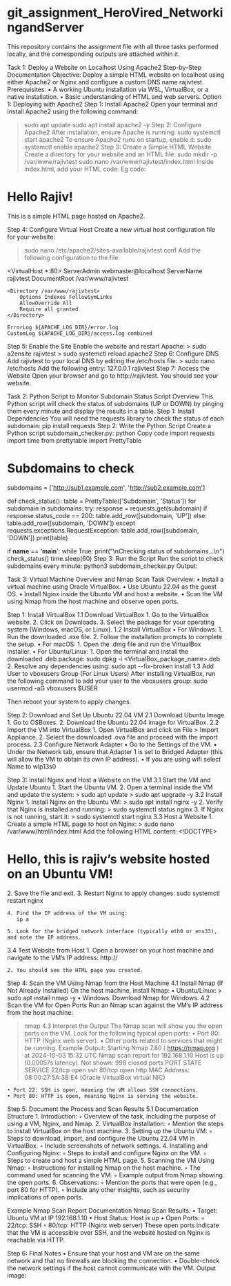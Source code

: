 # git_assignment_HeroVired_NetworkingandServer
This repository contains the assignment file with all three tasks performed locally, and the corresponding outputs are attached within it.

Task 1: Deploy a Website on Localhost Using Apache2
Step-by-Step Documentation
Objective: Deploy a simple HTML website on localhost using either Apache2 or Nginx and configure a custom DNS name rajivtest.
Prerequisites:
    • A working Ubuntu installation via WSL, VirtualBox, or a native installation.
    • Basic understanding of HTML and web servers.
Option 1: Deploying with Apache2
Step 1: Install Apache2
Open your terminal and install Apache2 using the following command:
> sudo apt update
> sudo apt install apache2 -y
Step 2: Configure Apache2
After installation, ensure Apache is running:
> sudo systemctl start apache2
To ensure Apache2 runs on startup, enable it:
> sudo systemctl enable apache2
Step 3: Create a Simple HTML Website
Create a directory for your website and an HTML file:
> sudo mkdir -p /var/www/rajivtest
> sudo nano /var/www/rajivtest/index.html
Inside index.html, add your HTML code:
Eg code: 

<!DOCTYPE html>
<html lang="en">
<head>
    <meta charset="UTF-8">
    <meta name="viewport" content="width=device-width, initial-scale=1.0">
    <title>Apache2 test deployment</title>
</head>
<body>
    <h1>Hello Rajiv!</h1>
    <p>This is a simple HTML page hosted on Apache2.</p>
</body>
</html>


Step 4: Configure Virtual Host
Create a new virtual host configuration file for your website:

> sudo nano /etc/apache2/sites-available/rajivtest.conf
Add the following configuration to the file:

<VirtualHost *:80>
    ServerAdmin webmaster@localhost
    ServerName rajivtest
    DocumentRoot /var/www/rajivtest

    <Directory /var/www/rajivtest>
        Options Indexes FollowSymLinks
        AllowOverride All
        Require all granted
    </Directory>

    ErrorLog ${APACHE_LOG_DIR}/error.log
    CustomLog ${APACHE_LOG_DIR}/access.log combined
</VirtualHost>
Step 5: Enable the Site
Enable the website and restart Apache:
> sudo a2ensite rajivtest
> sudo systemctl reload apache2
Step 6: Configure DNS
Add rajivtest to your local DNS by editing the /etc/hosts file:
> sudo nano /etc/hosts
Add the following entry:
127.0.0.1   rajivtest
Step 7: Access the Website
Open your browser and go to http://rajivtest. You should see your website.

Task 2: Python Script to Monitor Subdomain Status
Script Overview
This Python script will check the status of subdomains (UP or DOWN) by pinging them every minute and display the results in a table.
Step 1: Install Dependencies
You will need the requests library to check the status of each subdomain:
pip install requests
Step 2: Write the Python Script
Create a Python script subdomain_checker.py:
python
Copy code
import requests
import time
from prettytable import PrettyTable

# Subdomains to check
subdomains = ['http://sub1.example.com', 'http://sub2.example.com']

def check_status():
    table = PrettyTable(['Subdomain', 'Status'])
    for subdomain in subdomains:
        try:
            response = requests.get(subdomain)
            if response.status_code == 200:
                table.add_row([subdomain, 'UP'])
            else:
                table.add_row([subdomain, 'DOWN'])
        except requests.exceptions.RequestException:
            table.add_row([subdomain, 'DOWN'])
    print(table)

if __name__ == '__main__':
    while True:
        print("\nChecking status of subdomains...\n")
        check_status()
        time.sleep(60)
Step 3: Run the Script
Run the script to check subdomains every minute:
python3 subdomain_checker.py
Output:

Task 3: Virtual Machine Overview and Nmap Scan
Task Overview:
    • Install a virtual machine using Oracle VirtualBox.
    • Use Ubuntu 22.04 as the guest OS.
    • Install Nginx inside the Ubuntu VM and host a website.
    • Scan the VM using Nmap from the host machine and observe open ports.

Step 1: Install VirtualBox
1.1 Download VirtualBox
    1. Go to the VirtualBox website.
    2. Click on Downloads.
    3. Select the package for your operating system (Windows, macOS, or Linux).
1.2 Install VirtualBox
    • For Windows:
        1. Run the downloaded .exe file.
        2. Follow the installation prompts to complete the setup.
    • For macOS:
        1. Open the .dmg file and run the VirtualBox installer.
    • For Ubuntu/Linux:
        1. Open the terminal and install the downloaded .deb package:
           sudo dpkg -i <VirtualBox_package_name>.deb
        2. Resolve any dependencies using:
           sudo apt --fix-broken install
1.3 Add User to vboxusers Group (For Linux Users)
After installing VirtualBox, run the following command to add your user to the vboxusers group:
sudo usermod -aG vboxusers $USER

Then reboot your system to apply changes.

Step 2: Download and Set Up Ubuntu 22.04 VM
2.1 Download Ubuntu Image
    1. Go to OSBoxes.
    2. Download the Ubuntu 22.04 image for VirtualBox.
2.2 Import the VM into VirtualBox
    1. Open VirtualBox and click on File > Import Appliance.
    2. Select the downloaded .ova file and proceed with the import process.
2.3 Configure Network Adapter
    • Go to the Settings of the VM.
    • Under the Network tab, ensure that Adapter 1 is set to Bridged Adapter (this will allow the VM to obtain its own IP address).
    • If you are using wifi select Name to wlp13s0

Step 3: Install Nginx and Host a Website on the VM
3.1 Start the VM and Update Ubuntu
    1. Start the Ubuntu VM.
    2. Open a terminal inside the VM and update the system:
       > sudo apt update
       > sudo apt upgrade -y
3.2 Install Nginx
    1. Install Nginx on the Ubuntu VM:
       > sudo apt install nginx -y
    2. Verify that Nginx is installed and running:
       > sudo systemctl status nginx
    3. If Nginx is not running, start it:
       > sudo systemctl start nginx
3.3 Host a Website
    1. Create a simple HTML page to host on Nginx:
       > sudo nano /var/www/html/index.html
       Add the following HTML content:
       <!DOCTYPE>
       <html>
       <head>
           <title>Welcome to My Website</title>
       </head>
       <body>
           <h1>Hello, this is rajiv’s website hosted on an Ubuntu VM!</h1>
       </body>
       </html>
    2. Save the file and exit.
    3. Restart Nginx to apply changes:
       sudo systemctl restart nginx



    4. Find the IP address of the VM using:
       ip a
       
    5. Look for the bridged network interface (typically eth0 or ens33), and note the IP address.
3.4 Test Website from Host
    1. Open a browser on your host machine and navigate to the VM’s IP address:
       http://<vm-ip-address>
       
    2. You should see the HTML page you created.

Step 4: Scan the VM Using Nmap from the Host Machine
4.1 Install Nmap (If Not Already Installed)
On the host machine, install Nmap:
    • Ubuntu/Linux:
      > sudo apt install nmap -y
    • Windows: Download Nmap for Windows.
4.2 Scan the VM for Open Ports
Run an Nmap scan against the VM’s IP address from the host machine:
> nmap <vm-ip-address>
4.3 Interpret the Output
The Nmap scan will show you the open ports on the VM. Look for the following typical open ports:
    • Port 80: HTTP (Nginx web server).
    • Other ports related to services that might be running.
Example Output:
Starting Nmap 7.80 ( https://nmap.org ) at 2024-10-03 15:32 UTC
Nmap scan report for 192.168.1.10
Host is up (0.00057s latency).
Not shown: 998 closed ports
PORT    STATE SERVICE
22/tcp  open  ssh
80/tcp  open  http
MAC Address: 08:00:27:5A:3B:E4 (Oracle VirtualBox virtual NIC)

    • Port 22: SSH is open, meaning the VM allows SSH connections.
    • Port 80: HTTP is open, meaning Nginx is serving the website.

Step 5: Document the Process and Scan Results
5.1 Documentation Structure
    1. Introduction:
        ◦ Overview of the task, including the purpose of using a VM, Nginx, and Nmap.
    2. VirtualBox Installation:
        ◦ Mention the steps to install VirtualBox on the host machine.
    3. Setting up the Ubuntu VM:
        ◦ Steps to download, import, and configure the Ubuntu 22.04 VM in VirtualBox.
        ◦ Include screenshots of network settings.
    4. Installing and Configuring Nginx:
        ◦ Steps to install and configure Nginx on the VM.
        ◦ Steps to create and host a simple HTML page.
    5. Scanning the VM Using Nmap:
        ◦ Instructions for installing Nmap on the host machine.
        ◦ The command used for scanning the VM.
        ◦ Example output from Nmap showing the open ports.
    6. Observations:
        ◦ Mention the ports that were open (e.g., port 80 for HTTP).
        ◦ Include any other insights, such as security implications of open ports.

Example Nmap Scan Report Documentation
Nmap Scan Results:
    • Target: Ubuntu VM at IP 192.168.1.10
    • Host Status: Host is up
    • Open Ports:
        ◦ 22/tcp: SSH
        ◦ 80/tcp: HTTP (Nginx web server)
These open ports indicate that the VM is accessible over SSH, and the website hosted on Nginx is reachable via HTTP.

Step 6: Final Notes
    • Ensure that your host and VM are on the same network and that no firewalls are blocking the connection.
    • Double-check the network settings if the host cannot communicate with the VM.
Output image:

